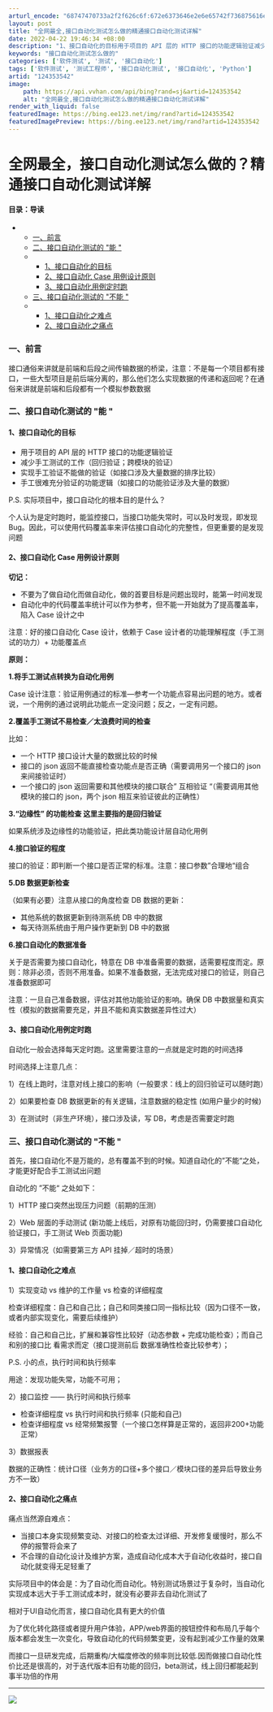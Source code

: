 ```yaml
---
arturl_encode: "68747470733a2f2f626c6f:672e6373646e2e6e65742f736875616e675f7761697761692f:61727469636c652f64657461696c732f313234333533353432"
layout: post
title: "全网最全,接口自动化测试怎么做的精通接口自动化测试详解"
date: 2022-04-22 19:46:34 +08:00
description: "1、接口自动化的目标用于项目的 API 层的 HTTP 接口的功能逻辑验证减少手工测试的工作（回归验"
keywords: "接口自动化测试怎么做的"
categories: ['软件测试', '测试', '接口自动化']
tags: ['软件测试', '测试工程师', '接口自动化测试', '接口自动化', 'Python']
artid: "124353542"
image:
    path: https://api.vvhan.com/api/bing?rand=sj&artid=124353542
    alt: "全网最全,接口自动化测试怎么做的精通接口自动化测试详解"
render_with_liquid: false
featuredImage: https://bing.ee123.net/img/rand?artid=124353542
featuredImagePreview: https://bing.ee123.net/img/rand?artid=124353542
---
```


# 全网最全，接口自动化测试怎么做的？精通接口自动化测试详解

#### 目录：导读

* + [一、前言](#_1)
  + [二、接口自动化测试的 "能 "](#___3)
  + - [1、接口自动化的目标](#1_4)
    - [2、接口自动化 Case 用例设计原则](#2_Case__13)
    - [3、接口自动化用例定时跑](#3_47)
  + [三、接口自动化测试的 "不能 "](#___57)
  + - [1、接口自动化之难点](#1_67)
    - [2、接口自动化之痛点](#2_85)

### 一、前言

接口通俗来讲就是前端和后段之间传输数据的桥梁，注意：不是每一个项目都有接口，一些大型项目是前后端分离的，那么他们怎么实现数据的传递和返回呢？在通俗来讲就是前端和后段都有一个模拟参数数据

### 二、接口自动化测试的 "能 "

#### 1、接口自动化的目标

* 用于项目的 API 层的 HTTP 接口的功能逻辑验证
* 减少手工测试的工作（回归验证；跨模块的验证）
* 实现手工验证不能做的验证（如接口涉及大量数据的排序比较）
* 手工很难充分验证的功能逻辑（如接口的功能验证涉及大量的数据）

P.S. 实际项目中，接口自动化的根本目的是什么？
  
个人认为是定时跑时，能监控接口，当接口功能失常时，可以及时发现，即发现 Bug。因此，可以使用代码覆盖率来评估接口自动化的完整性，但更重要的是发现问题

#### 2、接口自动化 Case 用例设计原则

**切记：**

* 不要为了做自动化而做自动化，做的首要目标是问题出现时，能第一时间发现
* 自动化中的代码覆盖率统计可以作为参考，但不能一开始就为了提高覆盖率，陷入 Case 设计之中

注意：好的接口自动化 Case 设计，依赖于 Case 设计者的功能理解程度（手工测试的功力）+ 功能覆盖点

**原则：**

**1.将手工测试点转换为自动化用例**
  
Case 设计注意：验证用例通过的标准—参考一个功能点容易出问题的地方。或者说，一个用例的通过说明此功能点一定没问题；反之，一定有问题。

**2.覆盖手工测试不易检查／太浪费时间的检查**
  
比如：

* 一个 HTTP 接口设计大量的数据比较的时候
* 接口的 json 返回不能直接检查功能点是否正确（需要调用另一个接口的 json 来间接验证时）
* 一个接口的 json 返回需要和其他模块的接口联合” 互相验证 “（需要调用其他模块的接口的 json，两个 json 相互来验证彼此的正确性）

**3.“边缘性” 的功能检查 这里主要指的是回归验证**
  
如果系统涉及边缘性的功能验证，把此类功能设计层自动化用例

**4.接口验证的程度**
  
接口的验证：即判断一个接口是否正常的标准。注意：接口参数”合理地“组合

**5.DB 数据更新检查**
  
（如果有必要）注意从接口的角度检查 DB 数据的更新：

* 其他系统的数据更新到待测系统 DB 中的数据
* 每天待测系统由于用户操作更新到 DB 中的数据

**6.接口自动化的数据准备**
  
关于是否需要为接口自动化，特意在 DB 中准备需要的数据，适需要程度而定。原则：除非必须，否则不用准备。如果不准备数据，无法完成对接口的验证，则自己准备数据即可

注意：一旦自己准备数据，评估对其他功能验证的影响。确保 DB 中数据量和真实性（模拟的数据需要充足，并且不能和真实数据差异性过大）

#### 3、接口自动化用例定时跑

自动化一般会选择每天定时跑。这里需要注意的一点就是定时跑的时间选择

时间选择上注意几点：
  
1）在线上跑时，注意对线上接口的影响（一般要求：线上的回归验证可以随时跑）

2）如果要检查 DB 数据更新的有关逻辑，注意数据的稳定性 (如用户量少的时候)

3）在测试时（非生产环境），接口涉及读，写 DB，考虑是否需要定时跑

### 三、接口自动化测试的 "不能 "

首先，接口自动化不是万能的，总有覆盖不到的时候。知道自动化的”不能“之处，才能更好配合手工测试出问题

自动化的 ”不能“ 之处如下：
  
1）HTTP 接口突然出现压力问题（前期的压测）

2）Web 层面的手动测试 (新功能上线后，对原有功能回归时，仍需要接口自动化验证接口，手工测试 Web 页面功能)

3）异常情况（如需要第三方 API 挂掉／超时的场景）

#### 1、接口自动化之难点

1）实现变动 vs 维护的工作量 vs 检查的详细程度

检查详细程度：自己和自己比；自己和同类接口同一指标比较（因为口径不一致，或者内部实现变化，需要后续维护）

经验：自己和自己比，扩展和兼容性比较好（动态参数 + 完成功能检查）；而自己和别的接口比 看需求而定（接口提测前后 数据准确性检查比较参考）；

P.S. 小的点，执行时间和执行频率

用途：发现功能失常，功能不可用；

2）接口监控 —— 执行时间和执行频率

* 检查详细程度 vs 执行时间和执行频率 (只能和自己)
* 检查详细程度 vs 经常频繁报警（一个接口怎样算是正常的，返回非200+功能正常）

3）数据报表
  
数据的正确性：统计口径（业务方的口径+多个接口／模块口径的差异后导致业务方不一致）

#### 2、接口自动化之痛点

痛点当然源自难点：

* 当接口本身实现频繁变动、对接口的检查太过详细、开发修复缓慢时，那么不停的报警将会来了
* 不合理的自动化设计及维护方案，造成自动化成本大于自动化收益时，接口自动化就变得无足轻重了

实际项目中的体会是：为了自动化而自动化。特别测试场景过于复杂时，当自动化实现成本远大于手工测试成本时，就没有必要非去自动化测试了

相对于UI自动化而言，接口自动化具有更大的价值

为了优化转化路径或者提升用户体验，APP/web界面的按钮控件和布局几乎每个版本都会发生一次变化，导致自动化的代码频繁变更，没有起到减少工作量的效果

而接口一旦研发完成，后期重构/大幅度修改的频率则比较低.因而做接口自动化性价比还是很高的，对于迭代版本旧有功能的回归，beta测试，线上回归都能起到事半功倍的作用

---

![](https://i-blog.csdnimg.cn/blog_migrate/fef7e561bdc476fd69457d01cc6a2bec.jpeg)